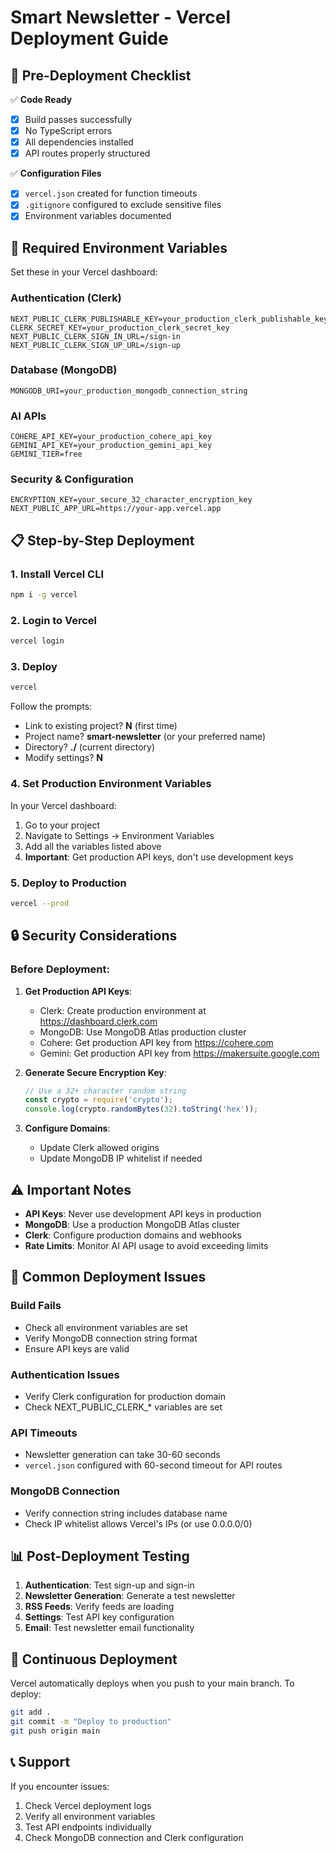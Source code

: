 # Smart Newsletter - Vercel Deployment Guide

## 🚀 Pre-Deployment Checklist

✅ **Code Ready**
- [x] Build passes successfully
- [x] No TypeScript errors
- [x] All dependencies installed
- [x] API routes properly structured

✅ **Configuration Files**
- [x] `vercel.json` created for function timeouts
- [x] `.gitignore` configured to exclude sensitive files
- [x] Environment variables documented

## 🔧 Required Environment Variables

Set these in your Vercel dashboard:

### Authentication (Clerk)
```
NEXT_PUBLIC_CLERK_PUBLISHABLE_KEY=your_production_clerk_publishable_key
CLERK_SECRET_KEY=your_production_clerk_secret_key
NEXT_PUBLIC_CLERK_SIGN_IN_URL=/sign-in
NEXT_PUBLIC_CLERK_SIGN_UP_URL=/sign-up
```

### Database (MongoDB)
```
MONGODB_URI=your_production_mongodb_connection_string
```

### AI APIs
```
COHERE_API_KEY=your_production_cohere_api_key
GEMINI_API_KEY=your_production_gemini_api_key
GEMINI_TIER=free
```

### Security & Configuration
```
ENCRYPTION_KEY=your_secure_32_character_encryption_key
NEXT_PUBLIC_APP_URL=https://your-app.vercel.app
```

## 📋 Step-by-Step Deployment

### 1. Install Vercel CLI
```bash
npm i -g vercel
```

### 2. Login to Vercel
```bash
vercel login
```

### 3. Deploy
```bash
vercel
```

Follow the prompts:
- Link to existing project? **N** (first time)
- Project name? **smart-newsletter** (or your preferred name)
- Directory? **./** (current directory)
- Modify settings? **N**

### 4. Set Production Environment Variables
In your Vercel dashboard:
1. Go to your project
2. Navigate to Settings → Environment Variables
3. Add all the variables listed above
4. **Important**: Get production API keys, don't use development keys

### 5. Deploy to Production
```bash
vercel --prod
```

## 🔒 Security Considerations

### Before Deployment:
1. **Get Production API Keys**:
   - Clerk: Create production environment at https://dashboard.clerk.com
   - MongoDB: Use MongoDB Atlas production cluster
   - Cohere: Get production API key from https://cohere.com
   - Gemini: Get production API key from https://makersuite.google.com

2. **Generate Secure Encryption Key**:
   ```javascript
   // Use a 32+ character random string
   const crypto = require('crypto');
   console.log(crypto.randomBytes(32).toString('hex'));
   ```

3. **Configure Domains**:
   - Update Clerk allowed origins
   - Update MongoDB IP whitelist if needed

## ⚠️ Important Notes

- **API Keys**: Never use development API keys in production
- **MongoDB**: Use a production MongoDB Atlas cluster
- **Clerk**: Configure production domains and webhooks
- **Rate Limits**: Monitor AI API usage to avoid exceeding limits

## 🐛 Common Deployment Issues

### Build Fails
- Check all environment variables are set
- Verify MongoDB connection string format
- Ensure API keys are valid

### Authentication Issues
- Verify Clerk configuration for production domain
- Check NEXT_PUBLIC_CLERK_* variables are set

### API Timeouts
- Newsletter generation can take 30-60 seconds
- `vercel.json` configured with 60-second timeout for API routes

### MongoDB Connection
- Verify connection string includes database name
- Check IP whitelist allows Vercel's IPs (or use 0.0.0.0/0)

## 📊 Post-Deployment Testing

1. **Authentication**: Test sign-up and sign-in
2. **Newsletter Generation**: Generate a test newsletter
3. **RSS Feeds**: Verify feeds are loading
4. **Settings**: Test API key configuration
5. **Email**: Test newsletter email functionality

## 🔄 Continuous Deployment

Vercel automatically deploys when you push to your main branch. To deploy:

```bash
git add .
git commit -m "Deploy to production"
git push origin main
```

## 📞 Support

If you encounter issues:
1. Check Vercel deployment logs
2. Verify all environment variables
3. Test API endpoints individually
4. Check MongoDB connection and Clerk configuration